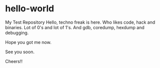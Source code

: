 # hello-world
My Test Repository
Hello, techno freak is here. Who likes code, hack and binaries. Lot of 0's and lot of 1's. And gdb, coredump, hexdump and debugging. 

Hope you got me now.

See you soon.

Cheers!!
